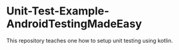 # Unit-Test-Example-AndroidTestingMadeEasy

This repository teaches one how to setup unit testing using kotlin.
